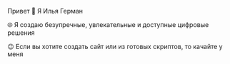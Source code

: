 Привет 👋 Я Илья Герман

🌐 Я создаю безупречные, увлекательные и доступные цифровые решения

😉 Если вы хотите создать сайт или из готовых скриптов, то качайте у меня
